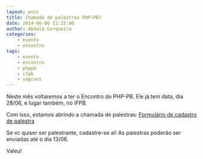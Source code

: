 ```yaml
---
layout: post
title: Chamada de palestras PHP-PB?
date: 2014-06-06 11:15:00
author: Abdala Cerqueira
categories: 
    - evento
    - encontro
tags: 
    - evento
    - encontro 
    - phppb
    - ifpb
    - vagrant
---
```


Neste mês voltaremos a ter o Encontro do PHP-PB. Ele já tem data, dia 28/06, e lugar também, no IFPB.

Com isso, estamos abrindo a chamada de palestras:
[Formulário de cadastro de palestra](https://phppb.typeform.com/to/aEXdM2)

Se vc quiser ser palestrante, cadastre-se aí! As palestras poderão ser enviadas até o dia 13/06.

Valeu!